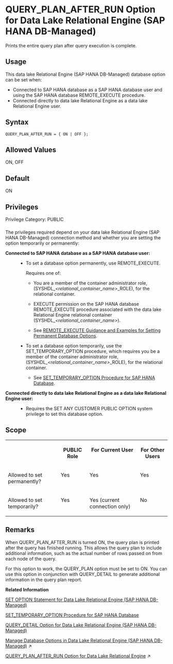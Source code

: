 <!-- loio60575248dc354201b6191e03d24b21fc -->

# QUERY\_PLAN\_AFTER\_RUN Option for Data Lake Relational Engine \(SAP HANA DB-Managed\)

Prints the entire query plan after query execution is complete.



<a name="loio60575248dc354201b6191e03d24b21fc__section_dzz_4jj_kyb"/>

## Usage

This data lake Relational Engine \(SAP HANA DB-Managed\) database option can be set when:

-   Connected to SAP HANA database as a SAP HANA database user and using the SAP HANA database REMOTE\_EXECUTE procedure.
-   Connected directly to data lake Relational Engine as a data lake Relational Engine user.



<a name="loio60575248dc354201b6191e03d24b21fc__section_i3k_cdt_lrb"/>

## Syntax

```
QUERY_PLAN_AFTER_RUN = { ON | OFF };
```



<a name="loio60575248dc354201b6191e03d24b21fc__section_swt_cdt_lrb"/>

## Allowed Values

ON, OFF



<a name="loio60575248dc354201b6191e03d24b21fc__section_c2r_ddt_lrb"/>

## Default

ON



<a name="loio60575248dc354201b6191e03d24b21fc__section_jy2_btb_dxb"/>

## Privileges

Privilege Category: PUBLIC



### 

The privileges required depend on your data lake Relational Engine \(SAP HANA DB-Managed\) connection method and whether you are setting the option temporarily or permanently:


<dl>
<dt><b>

Connected to SAP HANA database as a SAP HANA database user:

</b></dt>
<dd>

-   To set a database option permanently, use REMOTE\_EXECUTE.

    Requires one of:

    -   You are a member of the container administrator role, \(SYSHDL\_*<relational\_container\_name\>*\_ROLE\), for the relational container.
    -   EXECUTE permission on the SAP HANA database REMOTE\_EXECUTE procedure associated with the data lake Relational Engine relational container \(SYSHDL\_*<relational\_container\_name\>*\).

    -   See [REMOTE\_EXECUTE Guidance and Examples for Setting Permanent Database Options](remote-execute-guidance-and-examples-for-setting-permanent-database-options-0023bea.md).


-   To set a database option temporarily, use the SET\_TEMPORARY\_OPTION procedure, which requires you be a member of the container administrator role, \(SYSHDL\_*<relational\_container\_name\>*\_ROLE\), for the relational container.

    -   See [SET\_TEMPORARY\_OPTION Procedure for SAP HANA Database](../080-sap-hana-database-for-data-lake-relational-engine/set-temporary-option-procedure-for-sap-hana-database-abcd703.md).





</dd><dt><b>

Connected directly to data lake Relational Engine as a data lake Relational Engine user:

</b></dt>
<dd>

-   Requires the SET ANY CUSTOMER PUBLIC OPTION system privilege to set this database option.



</dd>
</dl>



<a name="loio60575248dc354201b6191e03d24b21fc__section_dml_2dt_lrb"/>

## Scope


<table>
<tr>
<th valign="top">

 

</th>
<th valign="top">

PUBLIC Role

</th>
<th valign="top">

For Current User

</th>
<th valign="top">

For Other Users

</th>
</tr>
<tr>
<td valign="top">

Allowed to set permanently?

</td>
<td valign="top">

Yes

</td>
<td valign="top">

Yes

</td>
<td valign="top">

Yes

</td>
</tr>
<tr>
<td valign="top">

Allowed to set temporarily?

</td>
<td valign="top">

Yes

</td>
<td valign="top">

Yes \(current connection only\)

</td>
<td valign="top">

No

</td>
</tr>
</table>



<a name="loio60575248dc354201b6191e03d24b21fc__section_ohf_fdt_lrb"/>

## Remarks

When QUERY\_PLAN\_AFTER\_RUN is turned ON, the query plan is printed after the query has finished running. This allows the query plan to include additional information, such as the actual number of rows passed on from each node of the query.

For this option to work, the QUERY\_PLAN option must be set to ON. You can use this option in conjunction with QUERY\_DETAIL to generate additional information in the query plan report.

**Related Information**  


[SET OPTION Statement for Data Lake Relational Engine \(SAP HANA DB-Managed\)](../030-sql-statements/set-option-statement-for-data-lake-relational-engine-sap-hana-db-managed-84a37a4.md "Changes options that affect the behavior of the database and its compatibility with Transact-SQL. Setting the value of an option can change the behavior for all users or an individual user, in either a temporary or permanent scope.")

[SET\_TEMPORARY\_OPTION Procedure for SAP HANA Database](../080-sap-hana-database-for-data-lake-relational-engine/set-temporary-option-procedure-for-sap-hana-database-abcd703.md "Grant database options temporarily for the current connection only on a data lake Relational Engine relational container.")

[QUERY\_DETAIL Option for Data Lake Relational Engine \(SAP HANA DB-Managed\)](query-detail-option-for-data-lake-relational-engine-sap-hana-db-managed-4aa5427.md "Specifies whether or not to include additional query information in the Query Detail section of the query plan.")

[Manage Database Options in Data Lake Relational Engine (SAP HANA DB-Managed)](https://help.sap.com/viewer/9220e7fec0fe4503b5c5a6e21d584e63/2023_4_QRC/en-US/964f12eb2961478b8205f5bfd8ee2ec6.html "Data lake Relational Engine database options are configurable settings that change the way the data lake Relational Engine instance behaves or performs.") :arrow_upper_right:

[QUERY_PLAN_AFTER_RUN Option for Data Lake Relational Engine](https://help.sap.com/viewer/19b3964099384f178ad08f2d348232a9/2023_4_QRC/en-US/a64dbdd384f21015983ac21e25acaab1.html "Prints the entire query plan after query execution is complete.") :arrow_upper_right:

